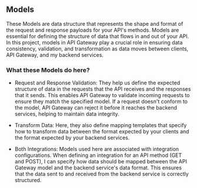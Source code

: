 ## Models
These Models are data structure that represents the shape and format of the request and response payloads for your API's methods. Models are essential for defining the structure of data that flows in and out of your API. 
In this project, models in API Gateway play a crucial role in ensuring data consistency, validation, and transformation as data moves between clients, API Gateway, and my backend services.

### What these Models do here?
- Request and Response Validation: They help us define the expected structure of data in the requests that the API receives and the responses that it sends. This enables API Gateway to validate incoming requests to ensure they match the specified model. If a request doesn't conform to the model, API Gateway can reject it before it reaches the backend services, helping to maintain data integrity.

- Transform Data: Here, they also define mapping templates that specify how to transform data between the format expected by your clients and the format expected by your backend services.

- Both Integrations: Models used here are associated with integration configurations. When defining an integration for an API method (GET and POST), I can specify how data should be mapped between the API Gateway model and the backend service's data format. This ensures that the data sent to and received from the backend service is correctly structured.